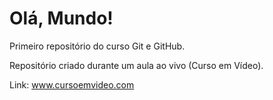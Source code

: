 # Olá, Mundo!
 Primeiro repositório do curso Git e GitHub. <p>
Repositório criado durante um aula ao vivo (Curso em Vídeo).<p>
Link: www.cursoemvideo.com
